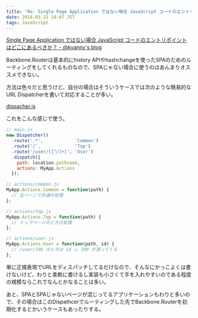 ```yaml
---
title: 'Re: Single Page Application ではない場合 JavaScript コードのエントリポイントはどこにあるべきか？'
date: 2014-03-31 14:47 JST
tags: JavaScript
---
```


[Single Page Application ではない場合 JavaScript コードのエントリポイントはどこにあるべきか？ - @kyanny's blog](http://blog.kyanny.me/entry/2014/03/31/033140)

Backbone.Routerは基本的にhistory APIやhashchangeを使ったSPAのためのルーティングをしてくれるものなので、SPAじゃない場合に使うのはあんまりオススメできない。

方法は色々だと思うけど、自分の場合はそういうケースでは次のような簡易的なURL Dispatcherを書いて対応することが多い。

[dispacher.js](https://gist.github.com/hokaccha/9885783)

これをこんな感じで使う。

```javascript
// main.js
new Dispatcher()
  .route('.*',            'Common')
  .route('/',             'Top')
  .route('/user/([^/]+)', 'User')
  .dispatch({
    path: location.pathname,
    actions: MyApp.Actions
  });
```

```javascript
// actions/common.js
MyApp.Actions.Common = function(path) {
  // 全ページで共通の処理
};

// actions/top.js
MyApp.Actions.Top = function(path) {
  // トップページのときの処理
};

// actions/user.js
MyApp.Actions.User = function(path, id) {
  // /user/100 のときは id に 100 が渡ってくる
};
```

単に正規表現でURLをディスパッチしてるだけなので、そんなにかっこよくは書けないけど、わりと柔軟に書けるし実装も小さくて手を入れやすいのである程度の規模ならこれでなんとかなることは多い。

あと、SPAとSPAじゃないページが混じってるアプリケーションもわりと多いので、その場合はこのDispathcerでルーティングした先でBackbone.Routerを初期化するとかいうケースもあったりする。
